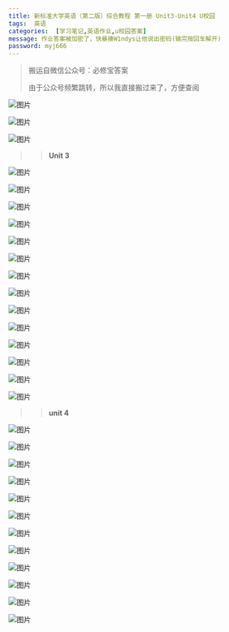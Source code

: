 ```yaml
---
title: 新标准大学英语（第二版）综合教程 第一册 Unit3-Unit4 U校园
tags:  英语
categories:  [学习笔记,英语作业,u校园答案]
message: 作业答案被加密了，快暴揍W1ndys让他说出密码(输完按回车解开)
password: myj666
---
```


> 搬运自微信公众号：必修宝答案
>
> 由于公众号频繁跳转，所以我直接搬过来了，方便查阅

![图片](https://mmbiz.qpic.cn/mmbiz_jpg/nu5tyQWftroo6HfUshCict32ibUibSKRpqxUNl1fhVIRqaWZaRyn8Wnoz76bhyj4AzOWZ13KDtYSzYbp4krMJP5Hg/640?wx_fmt=jpeg&wxfrom=5&wx_lazy=1&wx_co=1&tp=wxpic)

![图片](https://mmbiz.qpic.cn/mmbiz_jpg/nu5tyQWftroo6HfUshCict32ibUibSKRpqxqcjPcHb8wthXs202y9k6pJ0TdwK6Ofq6VRGUql16rZufR7URQxpvFw/640?wx_fmt=jpeg&wxfrom=5&wx_lazy=1&wx_co=1&tp=wxpic)

![图片](https://mmbiz.qpic.cn/mmbiz_jpg/YGgMmXKsXeibCyrDDU52YZuUJ80nVy8iaYtnB2RwJaTTTQvNF1xOPxQ7Jc2tjSibOuia84O9RtrXzOCFhDlZFTBf4Q/640?wx_fmt=jpeg&wxfrom=5&wx_lazy=1&wx_co=1&tp=wxpic)



> > **Unit 3**

![图片](https://mmbiz.qpic.cn/mmbiz_jpg/nu5tyQWftroo6HfUshCict32ibUibSKRpqxvraILjPEtqFuuVYyKE4CmiaL3oF4xsJNRy0s95GWg2kJb8ibMu2via1nQ/640?wx_fmt=jpeg&wxfrom=5&wx_lazy=1&wx_co=1&tp=wxpic)

![图片](https://mmbiz.qpic.cn/mmbiz_jpg/nu5tyQWftroo6HfUshCict32ibUibSKRpqx3MDJjSS4tlJT5fRDRPNzLJYCDF3Sbno4xKnibJIPclnszhmczwDsNGw/640?wx_fmt=jpeg&tp=wxpic&wxfrom=5&wx_lazy=1&wx_co=1)

![图片](https://mmbiz.qpic.cn/mmbiz_jpg/nu5tyQWftroo6HfUshCict32ibUibSKRpqx7Ga5Ll9q8FBnnGKOCsqITiahGAiardBmA4AeICZ3qmNJyJYYb5616sTQ/640?wx_fmt=jpeg&tp=wxpic&wxfrom=5&wx_lazy=1&wx_co=1)

![图片](https://mmbiz.qpic.cn/mmbiz_jpg/nu5tyQWftroo6HfUshCict32ibUibSKRpqxxQJfjtDrdvIwIkQ5Ld5UAaaO0xuk95QPic8wcsERCcj4dJQ65icFa2xw/640?wx_fmt=jpeg&wxfrom=5&wx_lazy=1&wx_co=1&tp=wxpic)

![图片](https://mmbiz.qpic.cn/mmbiz_jpg/nu5tyQWftroo6HfUshCict32ibUibSKRpqxT8ia8lZrBsNKicm6ww9dmw5nWcFD1gDndiauf3J806ptTxoiaFps07IgDg/640?wx_fmt=jpeg&wxfrom=5&wx_lazy=1&wx_co=1&tp=wxpic)

![图片](https://mmbiz.qpic.cn/mmbiz_jpg/nu5tyQWftroo6HfUshCict32ibUibSKRpqxJ5A0hV4EVIdicXHxWia4ZJTjOakedeLtzbZOHtSJ9hXr6ziaza84KQaZg/640?wx_fmt=jpeg&tp=wxpic&wxfrom=5&wx_lazy=1&wx_co=1)

![图片](https://mmbiz.qpic.cn/mmbiz_jpg/nu5tyQWftroo6HfUshCict32ibUibSKRpqxC6ZzEQl2DaA1PhicdHvNp1P0u3GSeTjjViaz8l1Dl53sufBH2gzXLVpw/640?wx_fmt=jpeg&wxfrom=5&wx_lazy=1&wx_co=1&tp=wxpic)

![图片](https://mmbiz.qpic.cn/mmbiz_jpg/nu5tyQWftroo6HfUshCict32ibUibSKRpqxd059c7JYic6Fux4y99T5tYxostfFuuNIibPQFLrS2lPIWIVW6n5gw79g/640?wx_fmt=jpeg&wxfrom=5&wx_lazy=1&wx_co=1&tp=wxpic)

![图片](https://mmbiz.qpic.cn/mmbiz_jpg/nu5tyQWftroo6HfUshCict32ibUibSKRpqx9N8wSUOEyiaibibgCaeXAKTuyfC2MLQCecVNRsqpU8iaOatB1WKvP0XHNA/640?wx_fmt=jpeg&tp=wxpic&wxfrom=5&wx_lazy=1&wx_co=1)

![图片](https://mmbiz.qpic.cn/mmbiz_jpg/nu5tyQWftroo6HfUshCict32ibUibSKRpqxTwKGLgfiaxam2QZP8sHP9nCQgibIM3hAG5zuyFn8IWfhsETYXwo9aqtg/640?wx_fmt=jpeg&tp=wxpic&wxfrom=5&wx_lazy=1&wx_co=1)

![图片](https://mmbiz.qpic.cn/mmbiz_jpg/nu5tyQWftroo6HfUshCict32ibUibSKRpqxev1YcJicu3aV44oicG8VialhVyttWluDzzGZzt9CI8pvFDROLBzdpDqxQ/640?wx_fmt=jpeg&wxfrom=5&wx_lazy=1&wx_co=1&tp=wxpic)

![图片](https://mmbiz.qpic.cn/mmbiz_jpg/nu5tyQWftroo6HfUshCict32ibUibSKRpqxWiclVjJQVYxRh4MXGd29CbUXzthl7icX7wWjJpaicjZqXnnf1ykXJquJQ/640?wx_fmt=jpeg&wxfrom=5&wx_lazy=1&wx_co=1&tp=wxpic)

![图片](https://mmbiz.qpic.cn/mmbiz_jpg/nu5tyQWftroo6HfUshCict32ibUibSKRpqxibl0XWib87zKMJyC3ibsEiahfoF0cpaWPiatHtR51V1RXxs3Pd2nw0zthbA/640?wx_fmt=jpeg&tp=wxpic&wxfrom=5&wx_lazy=1&wx_co=1)

![图片](https://mmbiz.qpic.cn/mmbiz_jpg/nu5tyQWftroo6HfUshCict32ibUibSKRpqxOVnhibsoCF0xp9cvkgVEZyfjrHXuDhJkecZ2twJjztc2V8xYh0SQia2Q/640?wx_fmt=jpeg&tp=wxpic&wxfrom=5&wx_lazy=1&wx_co=1)



> > **unit 4**

![图片](https://mmbiz.qpic.cn/mmbiz_jpg/nu5tyQWftroo6HfUshCict32ibUibSKRpqxJAqfYicMwd5VPdic4o5x96TiaLzXHN496FnYw4LNJp12ydrvwftB3RdiaQ/640?wx_fmt=jpeg&wxfrom=5&wx_lazy=1&wx_co=1&tp=wxpic)

![图片](https://mmbiz.qpic.cn/mmbiz_jpg/nu5tyQWftroo6HfUshCict32ibUibSKRpqxtWCOouSbA6XxGyloBApeyXCaicZTadQibibicWFEqZq9fudJC5cYxBxfmQ/640?wx_fmt=jpeg&wxfrom=5&wx_lazy=1&wx_co=1&tp=wxpic)

![图片](https://mmbiz.qpic.cn/mmbiz_jpg/nu5tyQWftroo6HfUshCict32ibUibSKRpqx0peqWyUxzCic4dJtG7b6g52TJ9HApBrA5Mt44BYB6UzfiaxCZmpN55Kg/640?wx_fmt=jpeg&tp=wxpic&wxfrom=5&wx_lazy=1&wx_co=1)

![图片](https://mmbiz.qpic.cn/mmbiz_jpg/nu5tyQWftroo6HfUshCict32ibUibSKRpqxbVoHAh7f33gk9c6gKatomLhQ8XxUIxz4ib2BtzwpVGicrUqjzTjvYxuA/640?wx_fmt=jpeg&wxfrom=5&wx_lazy=1&wx_co=1&tp=wxpic)

![图片](https://mmbiz.qpic.cn/mmbiz_jpg/nu5tyQWftroo6HfUshCict32ibUibSKRpqxDhf4ROWfMg3pCAhZNz7mN5CSY0WmpMcWib4nF8DO29fwicIHzag3Yv6w/640?wx_fmt=jpeg&wxfrom=5&wx_lazy=1&wx_co=1&tp=wxpic)

![图片](https://mmbiz.qpic.cn/mmbiz_jpg/nu5tyQWftroo6HfUshCict32ibUibSKRpqxmVckQ6HoZFvic58ewfhEM8coxEn7VicmQI6YtQCia0AdMNibbfXXIR3jLQ/640?wx_fmt=jpeg&tp=wxpic&wxfrom=5&wx_lazy=1&wx_co=1)

![图片](https://mmbiz.qpic.cn/mmbiz_jpg/nu5tyQWftroo6HfUshCict32ibUibSKRpqxDNaph1QKVZ7oPFRicoZghoIQcntvAlEj3AlaLemAibV105icApbg9BDlw/640?wx_fmt=jpeg&tp=wxpic&wxfrom=5&wx_lazy=1&wx_co=1)

![图片](https://mmbiz.qpic.cn/mmbiz_jpg/nu5tyQWftroo6HfUshCict32ibUibSKRpqxLCBicJwdVSzFttTJhChRDIndeyd6sF0v4msH80gU3rQ9iaAaicZHIkqPg/640?wx_fmt=jpeg&wxfrom=5&wx_lazy=1&wx_co=1&tp=wxpic)

![图片](https://mmbiz.qpic.cn/mmbiz_jpg/nu5tyQWftroo6HfUshCict32ibUibSKRpqxDib4ak5PHFHOfYArZIkYGBpawH1AaUCb1bD7xPYiboTEFN48SpfoSKHA/640?wx_fmt=jpeg&wxfrom=5&wx_lazy=1&wx_co=1&tp=wxpic)

![图片](https://mmbiz.qpic.cn/mmbiz_jpg/nu5tyQWftroo6HfUshCict32ibUibSKRpqxeImTYnKe6ATdkcnwUDWMKCgOBH76rHHdmo9wKYZfGbLuTkzJk6S4hQ/640?wx_fmt=jpeg&tp=wxpic&wxfrom=5&wx_lazy=1&wx_co=1)

![图片](https://mmbiz.qpic.cn/mmbiz_jpg/nu5tyQWftroo6HfUshCict32ibUibSKRpqxAyibCmpnmoxRKuyOUsulNaQsHVFSqmsasajQPBOFCr5ldSyOc4qXEWQ/640?wx_fmt=jpeg&wxfrom=5&wx_lazy=1&wx_co=1&tp=wxpic)

![图片](https://mmbiz.qpic.cn/mmbiz_png/QFR1hXsarqFvL8eWwicvr82Aon5hkojbaiakQqa921aROBuarXQFwfIFYMnFvNk3T5KkGHg3okYpIu5qVpGtxw3A/640?wx_fmt=png&wxfrom=5&wx_lazy=1&wx_co=1&tp=wxpic)